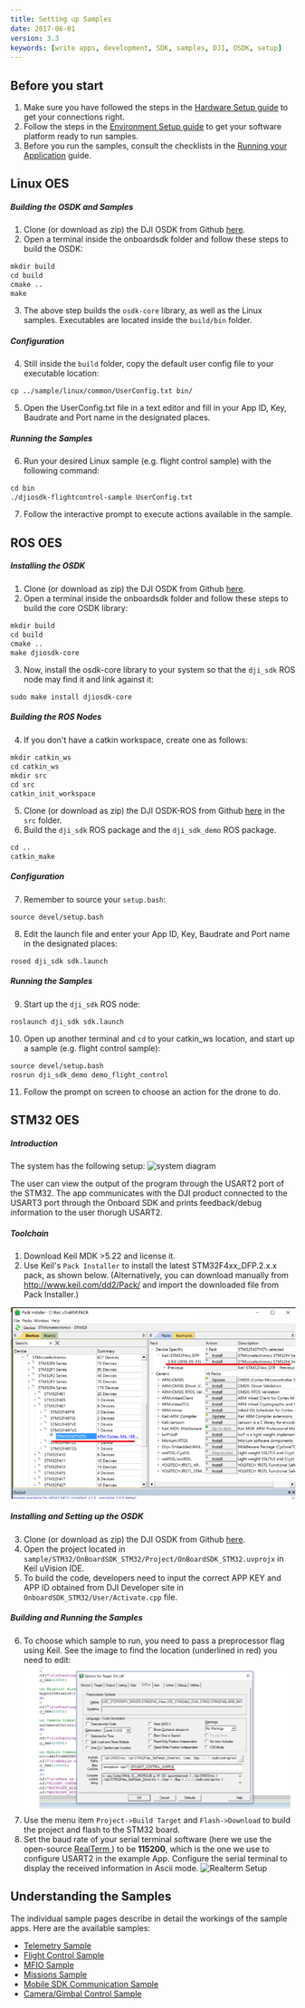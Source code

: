 ```yaml
---
title: Setting up Samples
date: 2017-06-01
version: 3.3
keywords: [write apps, development, SDK, samples, DJI, OSDK, setup]
---
```



## Before you start

1. Make sure you have followed the steps in the [Hardware Setup guide](../development-workflow/hardware-setup.html) to get your connections right.
2. Follow the steps in the [Environment Setup guide](../development-workflow/environment-setup.html) to get your software platform ready to run samples.
3. Before you run the samples, consult the checklists in the [Running your Application](../development-workflow/run-application.html) guide.

## Linux OES

##### Building the OSDK and Samples

1. Clone (or download as zip) the DJI OSDK from Github [here](https://www.github.com/dji-sdk/Onboard-SDK).
2. Open a terminal inside the onboardsdk folder and follow these steps to build the OSDK:
```
mkdir build
cd build
cmake ..
make
```
3. The above step builds the `osdk-core` library, as well as the Linux samples. Executables are located inside the `build/bin` folder.

##### Configuration
4. Still inside the `build` folder, copy the default user config file to your executable location:
```
cp ../sample/linux/common/UserConfig.txt bin/
```
5. Open the UserConfig.txt file in a text editor and fill in your App ID, Key, Baudrate and Port name in the designated places.

##### Running the Samples
6. Run your desired Linux sample (e.g. flight control sample) with the following command:
```
cd bin
./djiosdk-flightcontrol-sample UserConfig.txt
```
7. Follow the interactive prompt to execute actions available in the sample.

## ROS OES

##### Installing the OSDK

1. Clone (or download as zip) the DJI OSDK from Github [here](https://www.github.com/dji-sdk/Onboard-SDK).
2. Open a terminal inside the onboardsdk folder and follow these steps to build the core OSDK library:
```
mkdir build
cd build
cmake ..
make djiosdk-core
```
3. Now, install the osdk-core library to your system so that the `dji_sdk` ROS node may find it and link against it:
```
sudo make install djiosdk-core
```

##### Building the ROS Nodes

4. If you don't have a catkin workspace, create one as follows:
```
mkdir catkin_ws
cd catkin_ws
mkdir src
cd src
catkin_init_workspace
```
5. Clone (or download as zip) the DJI OSDK-ROS from Github [here](https://www.github.com/dji-sdk/Onboard-SDK-ROS) in the `src` folder.
6. Build the `dji_sdk` ROS package and the `dji_sdk_demo` ROS package.
```
cd ..
catkin_make
```

##### Configuration
7. Remember to source your `setup.bash`:
```
source devel/setup.bash
```
8. Edit the launch file and enter your App ID, Key, Baudrate and Port name in the designated places:
```
rosed dji_sdk sdk.launch
```


##### Running the Samples

9. Start up the `dji_sdk` ROS node:
```
roslaunch dji_sdk sdk.launch
```
10. Open up another terminal and `cd` to your catkin_ws location, and start up a sample (e.g. flight control sample):
```
source devel/setup.bash
rosrun dji_sdk_demo demo_flight_control
```
11. Follow the prompt on screen to choose an action for the drone to do.

## STM32 OES

##### Introduction

The system has the following setup:
![system diagram](../../images/STM32/STM32_System_Structure.png)

The user can view the output of the program through the USART2 port of the STM32. The app communicates with the DJI product connected to the USART3 port through the Onboard SDK and prints feedback/debug information to the user thorugh USART2.

##### Toolchain
1. Download Keil MDK >5.22 and license it.
2. Use Keil's `Pack Installer` to install the latest STM32F4xx_DFP.2.x.x pack, as shown below. (Alternatively, you can download manually from <a href="http://www.keil.com/dd2/Pack/" target="_blank">http://www.keil.com/dd2/Pack/</a> and import the downloaded file from Pack Installer.)

![Keil_PackInstall](../images/STM32/STM32_Keil_PackInstall.png)

##### Installing and Setting up the OSDK
3. Clone (or download as zip) the DJI OSDK from Github [here](https://www.github.com/dji-sdk/Onboard-SDK).
4. Open the project located in `sample/STM32/OnBoardSDK_STM32/Project/OnBoardSDK_STM32.uvprojx` in Keil uVision IDE.
5. To build the code, developers need to input the correct APP KEY and APP ID obtained from DJI Developer site in `OnboardSDK_STM32/User/Activate.cpp` file.

##### Building and Running the Samples

6. To choose which sample to run, you need to pass a preprocessor flag using Keil. See the image to find the location (underlined in red) you need to edit:
![STM32-choose-sample](../images/STM32/stm32_sample_macro.png)
7. Use the menu item `Project->Build Target` and `Flash->Download` to build the project and flash to the STM32 board.
8. Set the baud rate of your serial terminal software (here we use the open-source <a href="http://realterm.sourceforge.net" target="_blank"> RealTerm </a>) to be **115200**, which is the one we use to configure USART2 in the example App. Configure the serial terminal to display the received information in Ascii mode.
![Realterm Setup](../../images/STM32/STM32_Realterm.png)

## Understanding the Samples

The individual sample pages describe in detail the workings of the sample apps. Here are the available samples:

- [Telemetry Sample](telemetry.html)
- [Flight Control Sample](flight-control.html)
- [MFIO Sample](mfio.html)
- [Missions Sample](missions.html)
- [Mobile SDK Communication Sample](msdk-comm.html)
- [Camera/Gimbal Control Sample](camera-gimbal-control.html)
